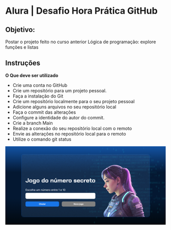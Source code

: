 # Alura | Desafio Hora Prática GitHub
## Objetivo:
Postar o projeto feito no curso anterior Lógica de programação: explore funções e listas

## Instruções

**O Que deve ser utilizado**
- Crie uma conta no GitHub
- Crie um repositório para um projeto pessoal.
- Faça a instalação do Git
- Crie um repositório localmente para o seu projeto pessoal
- Adicione alguns arquivos no seu repositório local
- Faça o commit das alterações
- Configure a identidade do autor do commit.
- Crie a branch Main
- Realize a conexão do seu repositório local com o remoto
- Envie as alterações no repositório local para o remoto
- Utilize o comando git status


<img src="/img/Captura de tela 2025-02-08 121916.png"> 